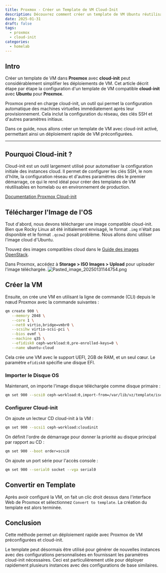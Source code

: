 ```yaml
---
title: Proxmox - Créer un Template de VM Cloud-Init
description: Découvrez comment créer un template de VM Ubuntu réutilisable avec cloud-init dans Proxmox pour accélérer et simplifier le déploiement de machines virtuelles.
date: 2025-01-31
draft: false
tags:
  - proxmox
  - cloud-init
categories:
  - homelab
---
```

## Intro

Créer un template de VM dans **Proxmox** avec **cloud-init** peut considérablement simplifier les déploiements de VM. Cet article décrit étape par étape la configuration d'un template de VM compatible **cloud-init** avec **Ubuntu** pour **Proxmox**.

Proxmox prend en charge cloud-init, un outil qui permet la configuration automatique des machines virtuelles immédiatement après leur provisionnement. Cela inclut la configuration du réseau, des clés SSH et d'autres paramètres initiaux.

Dans ce guide, nous allons créer un template de VM avec cloud-init activé, permettant ainsi un déploiement rapide de VM préconfigurées.

---
## Pourquoi Cloud-init ?

Cloud-init est un outil largement utilisé pour automatiser la configuration initiale des instances cloud. Il permet de configurer les clés SSH, le nom d'hôte, la configuration réseau et d'autres paramètres dès le premier démarrage, ce qui le rend idéal pour créer des templates de VM réutilisables en homelab ou en environnement de production.

[Documentation Proxmox Cloud-init](https://pve.proxmox.com/wiki/Cloud-Init_Support)

## Télécharger l'Image de l'OS

Tout d'abord, nous devons télécharger une image compatible cloud-init. Bien que Rocky Linux ait été initialement envisagé, le format `.img` n'était pas disponible et le format `.qcow2` posait problème. Nous allons donc utiliser l'image cloud d'Ubuntu.

Trouvez des images compatibles cloud dans le [Guide des images OpenStack](https://docs.openstack.org/image-guide/obtain-images.html).

Dans Proxmox, accédez à **Storage > ISO Images > Upload** pour uploader l'image téléchargée.
![Pasted_image_20250131144754.png](img/Pasted_image_20250131144754.png)
## Créer la VM

Ensuite, on crée une VM en utilisant la ligne de commande (CLI) depuis le nœud Proxmox avec la commande suivantes :

```bash
qm create 900 \
   --memory 2048 \
   --core 1 \
   --net0 virtio,bridge=vmbr0 \
   --scsihw virtio-scsi-pci \
   --bios ovmf \
   --machine q35 \
   --efidisk0 ceph-workload:0,pre-enrolled-keys=0 \
   --name ubuntu-cloud
```

Cela crée une VM avec le support UEFI, 2GB de RAM, et un seul cœur. Le paramètre `efidisk0` spécifie une disque EFI.

### Importer le Disque OS

Maintenant, on importe l'image disque téléchargée comme disque primaire :

```bash
qm set 900 --scsi0 ceph-workload:0,import-from=/var/lib/vz/template/iso/noble-server-cloudimg-amd64.img
```

### Configurer Cloud-init

On ajoute un lecteur CD cloud-init à la VM : 

```bash
qm set 900 --scsi1 ceph-workload:cloudinit
```

On définit l'ordre de démarrage pour donner la priorité au disque principal par rapport au CD :

```bash
qm set 900 --boot order=scsi0
```

On ajoute un port série pour l'accès console :

```bash
qm set 900 --serial0 socket --vga serial0
```

## Convertir en Template

Après avoir configuré la VM, on fait un clic droit dessus dans l'interface Web de Proxmox et sélectionnez `Convert to template`. La création du template est alors terminée.

## Conclusion

Cette méthode permet un déploiement rapide avec Proxmox de VM préconfigurées et cloud-init.

Le template peut désormais être utilisé pour générer de nouvelles instances avec des configurations personnalisées en fournissant les paramètres cloud-init nécessaires. Ceci est particulièrement utile pour déployer rapidement plusieurs instances avec des configurations de base similaires.